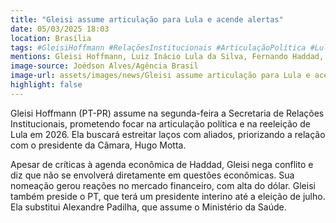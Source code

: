 ```yaml
---
title: "Gleisi assume articulação para Lula e acende alertas"
date: 05/03/2025 18:03
location: Brasília
tags: #GleisiHoffmann #RelaçõesInstitucionais #ArticulaçãoPolítica #Lula2026 #PT #PolíticaBrasileira #HugoMotta #MercadoFinanceiro #Notícias #Brasil #abc360noticias
mentions: Gleisi Hoffmann, Luiz Inácio Lula da Silva, Fernando Haddad, Hugo Motta, Alexandre Padilha.
image-source: Joédson Alves/Agência Brasil
image-url: assets/images/news/Gleisi assume articulação para Lula e acende alertas.jpg
highlight: false
---
```


Gleisi Hoffmann (PT-PR) assume na segunda-feira a Secretaria de Relações Institucionais, prometendo focar na articulação política e na reeleição de Lula em 2026. Ela buscará estreitar laços com aliados, priorizando a relação com o presidente da Câmara, Hugo Motta.

Apesar de críticas à agenda econômica de Haddad, Gleisi nega conflito e diz que não se envolverá diretamente em questões econômicas. Sua nomeação gerou reações no mercado financeiro, com alta do dólar. Gleisi também preside o PT, que terá um presidente interino até a eleição de julho. Ela substitui Alexandre Padilha, que assume o Ministério da Saúde.
